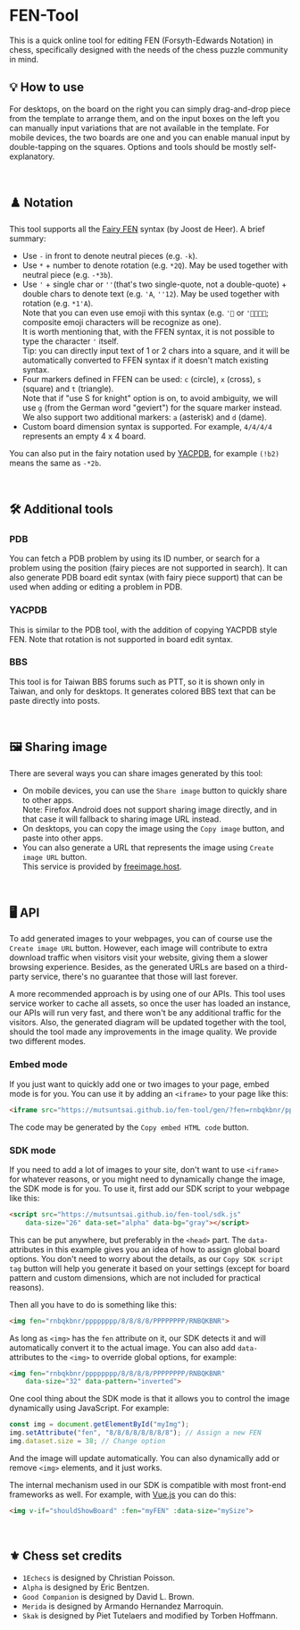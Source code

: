 # FEN-Tool

This is a quick online tool for editing FEN (Forsyth-Edwards Notation) in chess,
specifically designed with the needs of the chess puzzle community in mind.

## 💡 How to use

For desktops, on the board on the right you can simply drag-and-drop piece from the template to arrange them,
and on the input boxes on the left you can manually input variations that are not available in the template.
For mobile devices, the two boards are one and you can enable manual input by double-tapping on the squares.
Options and tools should be mostly self-explanatory.

<br>

## ♟️ Notation

This tool supports all the [Fairy FEN](https://www.janko.at/Retros/d.htm) syntax (by Joost de Heer). A brief summary:

- Use `-` in front to denote neutral pieces (e.g. `-k`).
- Use `*` + number to denote rotation (e.g. `*2Q`). May be used together with neutral piece (e.g. `-*3b`).
- Use `'` + single char or `''`(that's two single-quote, not a double-quote) + double chars to denote text (e.g. `'A`, `''12`). May be used together with rotation (e.g. `*1'A`).\
  Note that you can even use emoji with this syntax (e.g. `'🦆` or `'👨‍👩‍👧‍👦`; composite emoji characters will be recognize as one).  \
  It is worth mentioning that, with the FFEN syntax, it is not possible to type the character `'` itself.\
  Tip: you can directly input text of 1 or 2 chars into a square, and it will be automatically converted to FFEN syntax if it doesn't match existing syntax.
- Four markers defined in FFEN can be used: `c` (circle), `x` (cross), `s` (square) and `t` (triangle).\
  Note that if "use S for knight" option is on, to avoid ambiguity, we will use `g` (from the German word "geviert") for the square marker instead.\
  We also support two additional markers: `a` (asterisk) and `d` (dame).
- Custom board dimension syntax is supported. For example, `4/4/4/4` represents an empty 4 x 4 board.

You can also put in the fairy notation used by [YACPDB](https://www.yacpdb.org/), for example `(!b2)` means the same as `-*2b`.

<br>

## 🛠️ Additional tools

### PDB

You can fetch a PDB problem by using its ID number,
or search for a problem using the position (fairy pieces are not supported in search).
It can also generate PDB board edit syntax (with fairy piece support)
that can be used when adding or editing a problem in PDB.

### YACPDB

This is similar to the PDB tool, with the addition of copying YACPDB style FEN.
Note that rotation is not supported in board edit syntax.

### BBS

This tool is for Taiwan BBS forums such as PTT,
so it is shown only in Taiwan, and only for desktops.
It generates colored BBS text that can be paste directly into posts.

<br>

## 🖼️ Sharing image

There are several ways you can share images generated by this tool:

- On mobile devices, you can use the `Share image` button to quickly share to other apps.\
  Note: Firefox Android does not support sharing image directly,
  and in that case it will fallback to sharing image URL instead.
- On desktops, you can copy the image using the `Copy image` button, and paste into other apps.
- You can also generate a URL that represents the image using `Create image URL` button.\
  This service is provided by [freeimage.host](https://freeimage.host/).


<br>

## 🖥️ API

To add generated images to your webpages, you can of course use the `Create image URL` button.
However, each image will contribute to extra download traffic when visitors visit your website,
giving them a slower browsing experience.
Besides, as the generated URLs are based on a third-party service,
there's no guarantee that those will last forever.

A more recommended approach is by using one of our APIs.
This tool uses service worker to cache all assets,
so once the user has loaded an instance, our APIs will run very fast,
and there won't be any additional traffic for the visitors.
Also, the generated diagram will be updated together with the tool,
should the tool made any improvements in the image quality.
We provide two different modes.

### Embed mode

If you just want to quickly add one or two images to your page, embed mode is for you.
You can use it by adding an `<iframe>` to your page like this:
```html
<iframe src="https://mutsuntsai.github.io/fen-tool/gen/?fen=rnbqkbnr/pppppppp/8/8/8/8/PPPPPPPP/RNBQKBNR" style="border:none;width:354px;height:354px"></iframe>
```
The code may be generated by the `Copy embed HTML code` button.

### SDK mode

If you need to add a lot of images to your site,
don't want to use `<iframe>` for whatever reasons,
or you might need to dynamically change the image,
the SDK mode is for you. To use it,
first add our SDK script to your webpage like this:

```html
<script src="https://mutsuntsai.github.io/fen-tool/sdk.js"
	data-size="26" data-set="alpha" data-bg="gray"></script>
```

This can be put anywhere, but preferably in the `<head>` part. 
The `data-` attributes in this example gives you an idea of how to assign global board options.
You don't need to worry about the details,
as our `Copy SDK script tag` button will help you generate it based on your settings
(except for board pattern and custom dimensions, which are not included for practical reasons).

Then all you have to do is something like this:

```html
<img fen="rnbqkbnr/pppppppp/8/8/8/8/PPPPPPPP/RNBQKBNR">
```

As long as `<img>` has the `fen` attribute on it, our SDK detects it and will automatically convert it to the actual image. You can also add `data-` attributes to the `<img>` to override global options, for example:

```html
<img fen="rnbqkbnr/pppppppp/8/8/8/8/PPPPPPPP/RNBQKBNR"
	data-size="32" data-pattern="inverted">
```

One cool thing about the SDK mode is that it allows you to control the image dynamically using JavaScript. For example:

```js
const img = document.getElementById("myImg");
img.setAttribute("fen", "8/8/8/8/8/8/8/8"); // Assign a new FEN
img.dataset.size = 38; // Change option
```

And the image will update automatically. You can also dynamically add or remove `<img>` elements, and it just works.

The internal mechanism used in our SDK is compatible with most front-end frameworks as well. For example, with [Vue.js](https://vuejs.org/) you can do this:

```html
<img v-if="shouldShowBoard" :fen="myFEN" :data-size="mySize">
```

<br>

## ⚜️ Chess set credits

- `1Echecs` is designed by Christian Poisson.
- `Alpha` is designed by Eric Bentzen.
- `Good Companion` is designed by David L. Brown.
- `Merida` is designed by Armando Hernandez Marroquin.
- `Skak` is designed by Piet Tutelaers and modified by Torben Hoffmann.